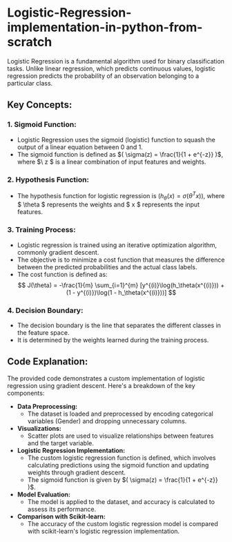 # Logistic-Regression-implementation-in-python-from-scratch

Logistic Regression is a fundamental algorithm used for binary classification tasks. Unlike linear regression, which predicts continuous values, logistic regression predicts the probability of an observation belonging to a particular class.

## Key Concepts:

### 1. Sigmoid Function:

- Logistic Regression uses the sigmoid (logistic) function to squash the output of a linear equation between 0 and 1.
- The sigmoid function is defined as $( \sigma(z) = \frac{1}{1 + e^{-z}} )$, where $\ z $ is a linear combination of input features and weights.

### 2. Hypothesis Function:

- The hypothesis function for logistic regression is $( h_\theta(x) = \sigma(\theta^Tx) )$, where $ \theta $ represents the weights and $ x $ represents the input features.

### 3. Training Process:

- Logistic regression is trained using an iterative optimization algorithm, commonly gradient descent.
- The objective is to minimize a cost function that measures the difference between the predicted probabilities and the actual class labels.
- The cost function is defined as: 
  $$ J(\theta) = -\frac{1}{m} \sum_{i=1}^{m} [y^{(i)}\log(h_\theta(x^{(i)})) + (1 - y^{(i)})\log(1 - h_\theta(x^{(i)}))] $$

### 4. Decision Boundary:

- The decision boundary is the line that separates the different classes in the feature space.
- It is determined by the weights learned during the training process.

## Code Explanation:

The provided code demonstrates a custom implementation of logistic regression using gradient descent. Here's a breakdown of the key components:

- **Data Preprocessing:**
  - The dataset is loaded and preprocessed by encoding categorical variables (Gender) and dropping unnecessary columns.
- **Visualizations:**
  - Scatter plots are used to visualize relationships between features and the target variable.
- **Logistic Regression Implementation:**
  - The custom logistic regression function is defined, which involves calculating predictions using the sigmoid function and updating weights through gradient descent.
  - The sigmoid function is given by $( \sigma(z) = \frac{1}{1 + e^{-z}} )$.
- **Model Evaluation:**
  - The model is applied to the dataset, and accuracy is calculated to assess its performance.
- **Comparison with Scikit-learn:**
  - The accuracy of the custom logistic regression model is compared with scikit-learn's logistic regression implementation.
